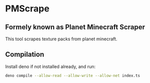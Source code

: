 # PMScrape
## Formely known as Planet Minecraft Scraper
This tool scrapes texture packs from planet minecraft.
## Compilation
Install deno if not installed already, and run:
```bash
deno compile --allow-read --allow-write --allow-net index.ts
```